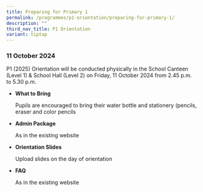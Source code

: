 ```yaml
---
title: Preparing for Primary 1
permalink: /programmes/p1-orientation/preparing-for-primary-1/
description: ""
third_nav_title: P1 Orientation
variant: tiptap
---
```

<h3>11 October 2024</h3>
<p>P1 (2025) Orientation will be conducted physically in the School Canteen
(Level 1) &amp; School Hall (Level 2) on Friday, 11 October 2024 from 2.45
p.m. to 5.30 p.m.</p>
<p></p>
<ul data-tight="true" class="tight">
<li>
<p><strong>What to Bring</strong>
</p>
<p>Pupils are encouraged to bring their water bottle and stationery (pencils,
eraser and color pencils</p>
<p></p>
</li>
<li>
<p><strong>Admin Package</strong>
</p>
<p>As in the existing website</p>
<p></p>
</li>
<li>
<p><strong>Orientation Slides</strong>
</p>
<p>Upload slides on the day of orientation</p>
<p></p>
</li>
<li>
<p><strong>FAQ</strong>
</p>
<p>As in the existing website</p>
<p></p>
<p></p>
</li>
</ul>
<p></p>